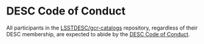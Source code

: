 # DESC Code of Conduct

All participants in the [LSSTDESC/gcr-catalogs](https://github.com/LSSTDESC/gcr-catalogs) repository, 
regardless of their DESC membership, are expected to abide by the 
[DESC Code of Conduct](https://lsstdesc.org/assets/pdf/policies/LSST_DESC_Professional_Conduct.pdf).
